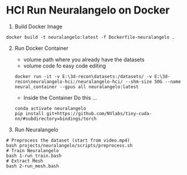 # HCI Run Neuralangelo on Docker

1. Build Docker Image

```
docker build -t neuralangelo:latest -f Dockerfile-neuralangelo .
```

2. Run Docker Container

    - volume path where you already have the datasets
    - volume code fo easy code editing

    ```
    docker run -it -v E:\3d-recon\datasets:/datasets/ -v E:\3d-recon\neuralangelo-hci:/neuralangelo-hci/ --shm-size 50G --name neural_container --gpus all neuralangelo:latest
    ```

    - Inside the Container Do this ...

    ```
    conda activate neuralangelo
    pip install git+https://github.com/NVlabs/tiny-cuda-nn/#subdirectory=bindings/torch
    ```

3. Run Neuralangelo
    
```
# Preprocess the dataset (start from video.mp4)
bash projects/neuralangelo/scripts/preprocess.sh
# Train Neuralangelo
bash 1-run_train.bash
# Extract Mesh
bash 2-run_mesh.bash
```